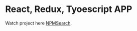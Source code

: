 # React, Redux, Tyoescript APP

Watch project here [NPMSearch](https://serhiihaniuk.github.io/findnpm/).

